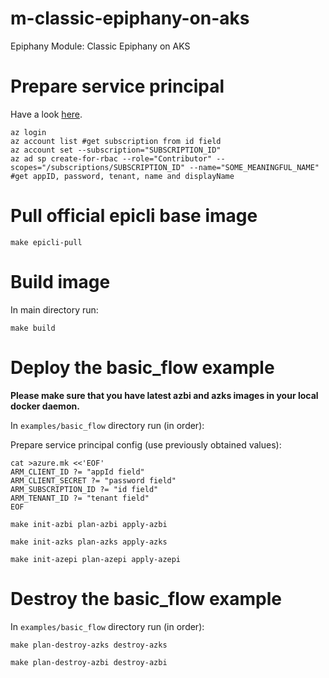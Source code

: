 # m-classic-epiphany-on-aks

Epiphany Module: Classic Epiphany on AKS

# Prepare service principal

Have a look [here](https://www.terraform.io/docs/providers/azurerm/guides/service_principal_client_secret.html).

```shell
az login
az account list #get subscription from id field
az account set --subscription="SUBSCRIPTION_ID"
az ad sp create-for-rbac --role="Contributor" --scopes="/subscriptions/SUBSCRIPTION_ID" --name="SOME_MEANINGFUL_NAME" #get appID, password, tenant, name and displayName
```

# Pull official epicli base image

```shell
make epicli-pull
```

# Build image

In main directory run:

```shell
make build
```

# Deploy the basic\_flow example

__Please make sure that you have latest azbi and azks images in your local docker daemon.__

In `examples/basic_flow` directory run (in order):

Prepare service principal config (use previously obtained values):

```shell
cat >azure.mk <<'EOF'
ARM_CLIENT_ID ?= "appId field"
ARM_CLIENT_SECRET ?= "password field"
ARM_SUBSCRIPTION_ID ?= "id field"
ARM_TENANT_ID ?= "tenant field"
EOF
```

```shell
make init-azbi plan-azbi apply-azbi
```

```shell
make init-azks plan-azks apply-azks
```

```shell
make init-azepi plan-azepi apply-azepi
```

# Destroy the basic\_flow example

In `examples/basic_flow` directory run (in order):

```shell
make plan-destroy-azks destroy-azks
```

```shell
make plan-destroy-azbi destroy-azbi
```
